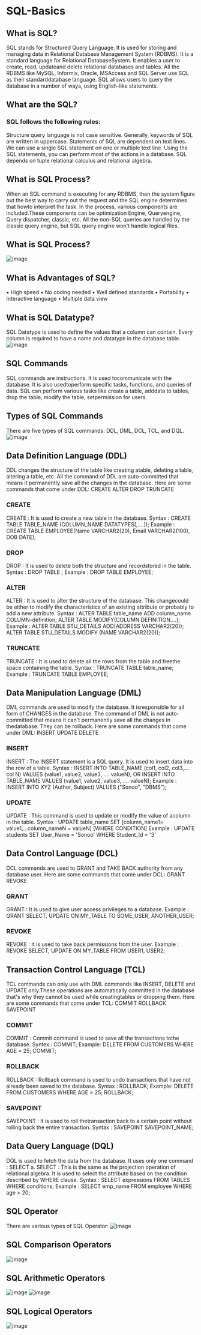 # SQL-Basics

## What is SQL?
SQL stands for Structured Query Language. It is used for storing and managing data in Relational Database Management System (RDBMS). It is a standard language for Relational DatabaseSystem. It enables a user to create, read, updateand delete relational databases and tables. All the RDBMS like MySQL, Informix, Oracle, MSAccess and SQL Server use SQL as their standarddatabase language. SQL allows users to query the database in a number of ways, using English-like statements.

## What are the SQL?
### SQL follows the following rules:
Structure query language is not case sensitive. Generally, keywords of SQL are written in uppercase. Statements of SQL are dependent on text lines. We can use a single SQL statement on one or multiple text line. Using the SQL statements, you can perform most of the actions in a database.  SQL depends on tuple relational calculus and relational algebra.

## What is SQL Process?
When an SQL command is executing for any RDBMS, then the system figure out the best way to carry out the request and the SQL engine determines that howto interpret the task. In the process, various components are included.These components can be optimization Engine, Queryengine, Query dispatcher, classic, etc. All the non-SQL queries are handled by the classic query engine, but SQL query engine won't handle logical files.

## What is SQL Process?
![image](https://github.com/user-attachments/assets/446e8676-6e52-47d5-ab86-9be4e8f27087)

## What is Advantages of SQL?
• High speed
• No coding needed
• Well defined standards
• Portability
• Interactive language
• Multiple data view

## What is SQL Datatype?
SQL Datatype is used to define the values that a column can contain. Every column is required to have a name and datatype in the database table.
![image](https://github.com/user-attachments/assets/42be3ef6-d034-4038-a8ab-454f55a0522e)

## SQL Commands
SQL commands are instructions. It is used tocommunicate with the database. It is also usedtoperform specific tasks, functions, and queries of data. SQL can perform various tasks like create a table, adddata to tables, drop the table, modify the table, setpermission for users.

## Types of SQL Commands
There are five types of SQL commands: DDL, DML, DCL, TCL, and DQL.
![image](https://github.com/user-attachments/assets/ab4da0af-df5c-4fe3-b14e-1cd65dd93811)

## Data Definition Language (DDL)
DDL changes the structure of the table like creating atable, deleting a table, altering a table, etc. All the command of DDL are auto-committed that means it permanently save all the changes in the database. Here are some commands that come under DDL:
 CREATE
 ALTER
 DROP
 TRUNCATE

### CREATE
CREATE : It is used to create a new table in the database.
Syntax : CREATE TABLE TABLE_NAME (COLUMN_NAME DATATYPES[,....]);
Example : CREATE TABLE EMPLOYEE(Name VARCHAR2(20), Email VARCHAR2(100), DOB DATE);

### DROP
DROP : It is used to delete both the structure and recordstored in the table.
Syntax : DROP TABLE ;
Example : DROP TABLE EMPLOYEE;

### ALTER
ALTER : It is used to alter the structure of the database. This changecould be either to modify the characteristics of an existing attribute or probably to add a new attribute. 
Syntax : ALTER TABLE table_name ADD column_name COLUMN-definition;
         ALTER TABLE MODIFY(COLUMN DEFINITION....);
Example : ALTER TABLE STU_DETAILS ADD(ADDRESS VARCHAR2(20));
          ALTER TABLE STU_DETAILS MODIFY (NAME VARCHAR2(20));

### TRUNCATE
TRUNCATE : It is used to delete all the rows from the table and freethe space containing the table. 
Syntax : TRUNCATE TABLE table_name;
Example : TRUNCATE TABLE EMPLOYEE;

## Data Manipulation Language (DML)
DML commands are used to modify the database. It isresponsible for all form of CHANGES in the database. The command of DML is not auto-committed that means it can't permanently save all the changes in thedatabase. They can be rollback. Here are some commands that come under DML:
 INSERT
 UPDATE
 DELETE

### INSERT
INSERT : The INSERT statement is a SQL query. It is used to insert data into the row of a table.
Syntax : INSERT INTO TABLE_NAME (col1, col2, col3,.... col N) VALUES (value1, value2, value3, .... valueN);
                                            OR
         INSERT INTO TABLE_NAME VALUES (value1, value2, value3, .... valueN);
Example : INSERT INTO XYZ (Author, Subject) VALUES ("Sonoo", "DBMS");

### UPDATE
UPDATE : This command is used to update or modify the value of acolumn in the table.
Syntax : UPDATE table_name SET [column_name1= value1,...column_nameN = valueN] [WHERE CONDITION]
Example : UPDATE students SET User_Name = 'Sonoo' WHERE Student_Id = '3'

## Data Control Language (DCL)
DCL commands are used to GRANT and TAKE BACK authority from any database user. Here are some commands that come under DCL:
 GRANT
 REVOKE

### GRANT
GRANT : It is used to give user access privileges to a database. 
Example : GRANT SELECT, UPDATE ON MY_TABLE TO SOME_USER, ANOTHER_USER;

### REVOKE
REVOKE : It is used to take back permissions from the user. 
Example : REVOKE SELECT, UPDATE ON MY_TABLE FROM USER1, USER2;

## Transaction Control Language (TCL)
TCL commands can only use with DML commands like INSERT, DELETE and UPDATE only.These operations are automatically committed in the database that's why they cannot be used while creatingtables or dropping them. Here are some commands that come under TCL:
 COMMIT
 ROLLBACK
 SAVEPOINT

### COMMIT
COMMIT : Commit command is used to save all the transactions tothe database.
Syntex : COMMIT;
Example: DELETE FROM CUSTOMERS WHERE AGE = 25;
         COMMIT;

### ROLLBACK
ROLLBACK : Rollback command is used to undo transactions that have not already been saved to the database. 
Syntax : ROLLBACK;
Example: DELETE FROM CUSTOMERS WHERE AGE = 25;
         ROLLBACK;

### SAVEPOINT
SAVEPOINT : It is used to roll thetransaction back to a certain point without rolling back the entire transaction. 
Syntax : SAVEPOINT SAVEPOINT_NAME;

## Data Query Language (DQL)
DQL is used to fetch the data from the database. It uses only one command : SELECT
a. SELECT : This is the same as the projection operation of relational algebra. It is used to select the attribute based on the condition described by WHERE clause. 
Syntax : SELECT expressions FROM TABLES WHERE conditions;
Example : SELECT emp_name FROM employee WHERE age > 20;

## SQL Operator
There are various types of SQL Operator:
![image](https://github.com/user-attachments/assets/57bd3183-1317-4a56-b7d1-886cd355d901)

## SQL Comparison Operators
![image](https://github.com/user-attachments/assets/a3668e74-5350-4ada-be74-377989c16521)

## SQL Arithmetic Operators
![image](https://github.com/user-attachments/assets/70f724e8-58b3-4c72-a8a6-d5efebf475be)
![image](https://github.com/user-attachments/assets/101bd490-8562-4d11-94a1-13278030c34e)

## SQL Logical Operators
![image](https://github.com/user-attachments/assets/2b149c9d-c7ad-4044-a051-2ed1c91cc020)





